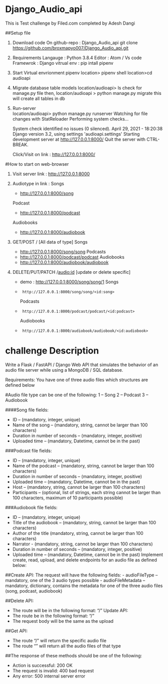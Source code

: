 # Django_Audio_api

This is Test challenge by Filed.com
completed by Adesh Dangi

##Setup file
1. Download code
    On github-repo : Django_Audio_api
    git clone https://github.com/broxmapyo007/Django_Audio_api.git

2. Requirements
    Langauge : Python 3.8.4
    Editor : Atom / Vs code
    Framewrok : Django
    vitrual env : pip intall pipenv

3. Start Virtual envrionment pipenv
    location> pipenv shell
    location>cd audioapi

4. Migrate database table models
    location/audioapi> ls
        check for manage.py file then,
    location/audioapi > python manage.py migrate
      this will create all tables in db

4. Run-server   
    location/audioapi> python manage.py runserver
      Watching for file changes with StatReloader
      Performing system checks...

      System check identified no issues (0 silenced).
      April 29, 2021 - 18:20:38
      Django version 3.2, using settings 'audioapi.settings'
      Starting development server at http://127.0.0.1:8000/
      Quit the server with CTRL-BREAK.

    Click/Visit on link :  http://127.0.0.1:8000/

#How to start on web-browser

  1. Visit server link :  http://127.0.0.1:8000
 
  2. Audiotype in link :
      Songs
      -  http://127.0.0.1:8000/song
        
      Podcast
      -  http://127.0.0.1:8000/podcast
        
      Audiobooks
      -  http://127.0.0.1:8000/audiobook
        
  3. GET/POST <audiotype>/ [All data of type]
      Songs
      -  http://127.0.0.1:8000/song/song
      Podcasts
      -  http://127.0.0.1:8000/podcast/podcast
      Audiobooks
      -  http://127.0.0.1:8000/audiobook/audiobook
    
  4. DELETE/PUT/PATCH <audiotype>/<audio:id>
        [update or delete specific]
      -  demo :   http://127.0.0.1:8000/song/song/1
        Songs
      -      http://127.0.0.1:8000/song/song/<id:song>
        Podcasts
      -      http://127.0.0.1:8000/podcast/podcast/<id:podcast>
        Audiobooks
      -      http://127.0.0.1:8000/audiobook/audiobook/<id:audiobook>



# challenge Description
  Write a Flask / FastAPI / Django Web API that simulates the behavior of an audio file server while using a MongoDB / SQL database.

  Requirements: You have one of three audio files which structures are defined below

#Audio file type can be one of the following:
    1 – Song
    2 – Podcast
    3 – Audiobook

####Song file fields:
  - ID – (mandatory, integer, unique)
  - Name of the song – (mandatory, string, cannot be larger than 100
  characters)
  - Duration in number of seconds – (mandatory, integer, positive)
  - Uploaded time – (mandatory, Datetime, cannot be in the past)

###Podcast file fields:
  - ID – (mandatory, integer, unique)
  - Name of the podcast – (mandatory, string, cannot be larger than 100
  characters)
  - Duration in number of seconds – (mandatory, integer, positive)
  - Uploaded time – (mandatory, Datetime, cannot be in the past)
  - Host – (mandatory, string, cannot be larger than 100 characters)
  - Participants – (optional, list of strings, each string cannot be larger than
  100 characters, maximum of 10 participants possible)

###Audiobook file fields:
  - ID – (mandatory, integer, unique)
  - Title of the audiobook – (mandatory, string, cannot be larger than 100
  characters)
  - Author of the title (mandatory, string, cannot be larger than 100
  characters)
  - Narrator - (mandatory, string, cannot be larger than 100 characters)
  - Duration in number of seconds – (mandatory, integer, positive)
  - Uploaded time – (mandatory, Datetime, cannot be in the past)
  Implement create, read, upload, and delete endpoints for an audio file as defined
  below:

##Create API:
    The request will have the following fields:
    - audioFileType – mandatory, one of the 3 audio types possible
    - audioFileMetadata – mandatory, dictionary, contains the metadata for one
    of the three audio files (song, podcast, audiobook)

##Delete API:
  - The route will be in the following format:
  “<audioFileType>/<audioFileID>”
  Update API:
  - The route be in the following format: “<audioFileType>/<audioFileID>”
  - The request body will be the same as the upload

##Get API:
  - The route “<audioFileType>/<audioFileID>” will return the specific audio
  file
  - The route “<audioFileType>” will return all the audio files of that type

##The response of these methods should be one of the following:
  - Action is successful: 200 OK
  - The request is invalid: 400 bad request
  - Any error: 500 internal server error
